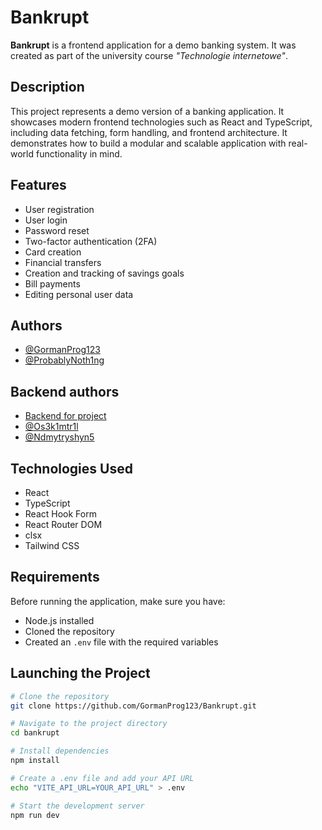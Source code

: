 # Bankrupt

**Bankrupt** is a frontend application for a demo banking system. It was created as part of the university course _"Technologie internetowe"_.

## Description

This project represents a demo version of a banking application. It showcases modern frontend technologies such as React and TypeScript, including data fetching, form handling, and frontend architecture. It demonstrates how to build a modular and scalable application with real-world functionality in mind.

## Features

- User registration
- User login
- Password reset
- Two-factor authentication (2FA)
- Card creation
- Financial transfers
- Creation and tracking of savings goals
- Bill payments
- Editing personal user data

## Authors

- [@GormanProg123](https://github.com/GormanProg123)
- [@ProbablyNoth1ng](https://github.com/ProbablyNoth1ng)

## Backend authors
- [Backend for project](https://github.com/ChaichanaTeam/bankrupt_back)
- [@Os3k1mtr1l](https://github.com/os3k1mtr1l)
- [@Ndmytryshyn5](https://github.com/ndmytryshyn5)

## Technologies Used

- React
- TypeScript
- React Hook Form
- React Router DOM
- clsx
- Tailwind CSS

## Requirements

Before running the application, make sure you have:

- Node.js installed
- Cloned the repository
- Created an `.env` file with the required variables

## Launching the Project

```bash
# Clone the repository
git clone https://github.com/GormanProg123/Bankrupt.git

# Navigate to the project directory
cd bankrupt

# Install dependencies
npm install

# Create a .env file and add your API URL
echo "VITE_API_URL=YOUR_API_URL" > .env

# Start the development server
npm run dev
